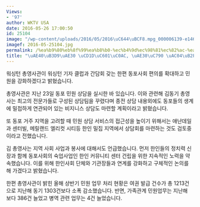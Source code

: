 ```yaml
---
Views:
- '97'
author: WKTV USA
date: 2016-05-26 17:00:50
id: 25104
image: "/wp-content/uploads/2016/05/2016\uC644\uBCF8.mpg_000006139-e1464550364997.jpg"
imagef: 2016-05-25104.jpg
permalink: /%ea%b9%80%eb%8f%99%ea%b8%b0-%ec%b4%9d%ec%98%81%ec%82%ac-%ea%b8%b0%ec%9e%90-%ea%b0%84%eb%8b%b4%ed%9a%8c/
title: "\uAE40\uB3D9\uAE30 \uCD1D\uC601\uC0AC, \uAE30\uC790 \uAC04\uB2F4\uD68C"
---
```


워싱턴 총영사관이 워싱턴 기자 클럽과 간담회 갖는 한편 동포사회 편의를 확대하고 민원을 강화하겠다고 밝혔습니다.

총영사관은 지난 23일 동포 민원 상담을 실시한 바 있습니다. 이와 관련해 김동기 총영사는 최고의 전문가들로 구성된 상담팀을 꾸렸다며 종전 상담 내용외에도 동포들의 생계에 밀접하게 연관되어 있는 비지니스 상담도 마련할 계획이라고 밝혔습니다.

또 동포 거주 지역을 고려할 때 민원 상담 서비스의 접근성을 높이기 위해서는 애난데일과 센터빌, 메릴랜드 엘리컷 시티등 한인 밀집 지역에서 상담회를 마련하는 것도 검토중이라고 전했습니다.

김 총영사는 지역 사회 사업과 봉사에 대해서도 언급했습니다. 먼저 한인들의 정치력 신장과 함께 동포사회의 숙업사업인 한인 커뮤니티 센터 건립을 위한 지속적인 노력을 약속했습니다. 이를 위해 한인사회 단체와 기관장들과 연계를 강화하고 구체적인 논의를 해 가겠다고 밝혔습니다.

한편 총영사관이 밝힌 올해 상반기 민원 업무 처리 현황은 여권 발급 건수가 총 1213건으로 지난해 동기 1303건보다 소폭 감소했습니다. 반면, 가족관계 민원업무는 지난해 보다 386건 늘었고 병역 관련 업무는 4건 늘었습니다.

&nbsp;

&nbsp;